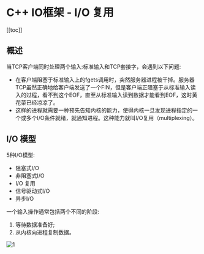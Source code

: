 # C++ IO框架 - I/O 复用

[[toc]]

## 概述

当TCP客户端同时处理两个输入:标准输入和TCP套接字，会遇到以下问题: 
* 在客户端阻塞于标准输入上的fgets调用时，突然服务器进程被干掉。服务器TCP虽然正确地给客户端发送了一个FIN，但是客户端正阻塞于从标准输入读入的过程，看不到这个EOF，直至从标准输入读到数据才能看到EOF，这时黄花菜已经凉凉了。
* 这样的进程就需要一种预先告知内核的能力，使得内核一旦发现进程指定的一个或多个I/O条件就绪，就通知进程。这种能力就叫I/O复用（multiplexing）。

## I/O 模型

5种I/O模型:
* 阻塞式I/O
* 非阻塞式I/O
* I/O 复用
* 信号驱动式I/O
* 异步I/O

一个输入操作通常包括两个不同的阶段:
1. 等待数据准备好;
2. 从内核向进程复制数据。


![1](/_images/c++/io/五种IO模型.png)
